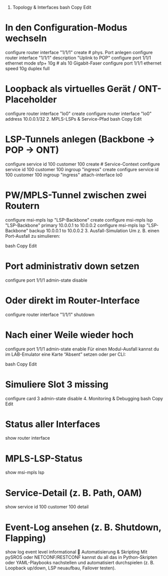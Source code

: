 1. Topology & Interfaces
bash
Copy
Edit
# In den Configuration-Modus wechseln
configure router interface "1/1/1" create           # phys. Port anlegen
configure router interface "1/1/1" description "Uplink to POP"
configure port 1/1/1 ethernet mode sfp+ 10g         # als 10 Gigabit-Faser
configure port 1/1/1 ethernet speed 10g duplex full

# Loopback als virtuelles Gerät / ONT-Placeholder
configure router interface "lo0" create
configure router interface "lo0" address 10.0.0.1/32
2. MPLS-LSPs & Service-Pfad
bash
Copy
Edit
# LSP-Tunnels anlegen (Backbone → POP → ONT)
configure service id 100 customer 100 create         # Service-Context
configure service id 100 customer 100 ingroup "ingress" create
configure service id 100 customer 100 ingroup "ingress" attach-interface lo0

# PW/MPLS-Tunnel zwischen zwei Routern
configure msi-mpls lsp "LSP-Backbone" create
configure msi-mpls lsp "LSP-Backbone" primary 10.0.0.1 to 10.0.0.2
configure msi-mpls lsp "LSP-Backbone" backup 10.0.0.1 to 10.0.0.2
3. Ausfall-Simulation
Um z. B. einen Port-Ausfall zu simulieren:

bash
Copy
Edit
# Port administrativ down setzen
configure port 1/1/1 admin-state disable

# Oder direkt im Router-Interface
configure router interface "1/1/1" shutdown

# Nach einer Weile wieder hoch
configure port 1/1/1 admin-state enable
Für einen Modul-Ausfall kannst du im LAB-Emulator eine Karte “Absent” setzen oder per CLI:

bash
Copy
Edit
# Simuliere Slot 3 missing
configure card 3 admin-state disable
4. Monitoring & Debugging
bash
Copy
Edit
# Status aller Interfaces
show router interface

# MPLS-LSP-Status
show msi-mpls lsp

# Service-Detail (z. B. Path, OAM)
show service id 100 customer 100 detail

# Event-Log ansehen (z. B. Shutdown, Flapping)
show log event level informational
🚀 Automatisierung & Skripting
Mit pySROS oder NETCONF/RESTCONF kannst du all das in Python-Skripten oder YAML-Playbooks nach­stellen und automatisiert durchspielen (z. B. Loopback up/down, LSP neu­aufbau, Failover testen).